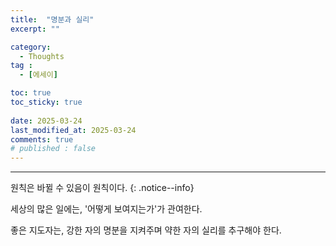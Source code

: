 ```yaml
---
title:  "명분과 실리" 
excerpt: ""

category:
  - Thoughts
tag :
  - [에세이]

toc: true
toc_sticky: true
 
date: 2025-03-24
last_modified_at: 2025-03-24
comments: true
# published : false
---
```


---

원칙은 바뀔 수 있음이 원칙이다.
{: .notice--info}

세상의 많은 일에는, '어떻게 보여지는가'가 관여한다.

좋은 지도자는, 강한 자의 명분을 지켜주며 약한 자의 실리를 추구해야 한다.